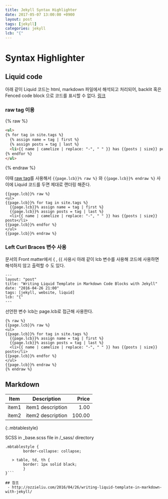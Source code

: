 ```yaml
---
title: Jekyll Syntax Highlighter
date: 2017-05-07 13:00:00 +0900
layout: post
tags: [jekyll]
categories: jekyll
lcb: "{"
---
```


# Syntax Highlighter

## Liquid code

아래 같이 Liquid 코드는 html, markdown 파일에서 해석되고 처리되어, backlit 혹은 Fenced code block 으로 코드를 표시할 수  없다. [링크](https://github.com/jekyll/jekyll/issues/814)

### raw tag 이용

{% raw %}
```html
<ul>
{% for tag in site.tags %}
  {% assign name = tag | first %}
  {% assign posts = tag | last %}
  <li>{{ name | camelize | replace: "-", " " }} has {{posts | size}} posts</li>
{% endfor %}
</ul>
```
{% endraw %}

이때  [raw tag](https://github.com/Shopify/liquid/wiki/liquid-for-designers#raw)를 사용해서 ```{{page.lcb}}% raw %}``` 와 ```{{page.lcb}}% endraw %}``` 사이에 Liquid 코드를 두면 제대로 랜더링 해준다.

```liquid
{{page.lcb}}% raw %}
<ul>
{{page.lcb}}% for tag in site.tags %}
  {{page.lcb}}% assign name = tag | first %}
  {{page.lcb}}% assign posts = tag | last %}
  <li>{{ name | camelize | replace: "-", " " }} has {{posts | size}} posts</li>
{{page.lcb}}% endfor %}
</ul>
{{page.lcb}}% endraw %}
```



### Left Curl Braces 변수 사용

문서의 Front matter에서 \{ , \{\{ 사용시 아래 같이 lcb 변수를 사용해 코드에 사용하면 해석하지 않고 출력할 수 도 있다.

```
---
layout: "post"
title: "Writing Liquid Template in Markdown Code Blocks with Jekyll"
date: "2016-04-26 21:00"
tags: [jekyll, website, liquid]
lcb: "{"
---
```

선언한 변수 lcb는 page.lcb로 접근해 사용한다.

```liquid
{% raw %}
{{page.lcb}}% raw %}
<ul>
{{page.lcb}}% for tag in site.tags %}
  {{page.lcb}}% assign name = tag | first %}
  {{page.lcb}}% assign posts = tag | last %}
  <li>{{ name | camelize | replace: "-", " " }} has {{posts | size}} posts</li>
{{page.lcb}}% endfor %}
</ul>
{{page.lcb}}% endraw %}
{% endraw %}
```


## Markdown


| Item | Description | Price |
| --- | --- | ---: |
| item1 | item1 description | 1.00 |
| item2 | item2 description | 100.00 |
{:.mbtablestyle}

SCSS in _base.scss file in /_sass/ directory

```
.mbtablestyle {
        border-collapse: collapse;

   > table, td, th {
        border: 1px solid black;
        }
}```

## 참조
 - http://ozzieliu.com/2016/04/26/writing-liquid-template-in-markdown-with-jekyll/
